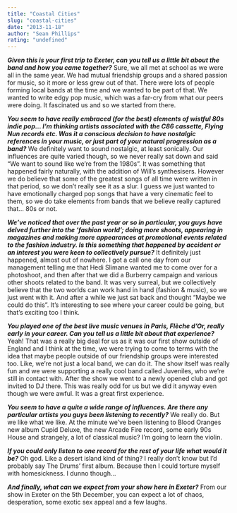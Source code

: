 ```yaml
---
title: "Coastal Cities"
slug: "coastal-cities"
date: "2013-11-18"
author: "Sean Phillips"
rating: "undefined"
---
```


_**Given this is your first trip to Exeter, can you tell us a little bit about the band and how you came together?**_ Sure, we all met at school as we were all in the same year. We had mutual friendship groups and a shared passion for music, so it more or less grew out of that. There were lots of people forming local bands at the time and we wanted to be part of that. We wanted to write edgy pop music, which was a far-cry from what our peers were doing. It fascinated us and so we started from there.

_**You seem to have really embraced (for the best) elements of wistful 80s indie pop… I’m thinking artists associated with the C86 cassette, Flying Nun records etc. Was it a conscious decision to have nostalgic references in your music, or just part of your natural progression as a band?**_ We definitely want to sound nostalgic, at least sonically. Our influences are quite varied though, so we never really sat down and said “We want to sound like we’re from the 1980s”. It was something that happened fairly naturally, with the addition of Will’s synthesisers. However we do believe that some of the greatest songs of all time were written in that period, so we don’t really see it as a slur. I guess we just wanted to have emotionally charged pop songs that have a very cinematic feel to them, so we do take elements from bands that we believe really captured that… 80s or not.

_**We’ve noticed that over the past year or so in particular, you guys have delved further into the ‘fashion world’; doing more shoots, appearing in magazines and making more appearances at promotional events related to the fashion industry. Is this something that happened by accident or an interest you were keen to collectively pursue?**_ It definitely just happened, almost out of nowhere. I got a call one day from our management telling me that Hedi Slimane wanted me to come over for a photoshoot, and then after that we did a Burberry campaign and various other shoots related to the band. It was very surreal, but we collectively believe that the two worlds can work hand in hand (fashion & music), so we just went with it. And after a while we just sat back and thought “Maybe we could do this”. It’s interesting to see where your career could be going, but that’s exciting too I think.

_**You played one of the best live music venues in Paris, Flèche d’Or, really early in your career. Can you tell us a little bit about that experience?**_ Yeah! That was a really big deal for us as it was our first show outside of England and I think at the time, we were trying to come to terms with the idea that maybe people outside of our friendship groups were interested too. Like, we’re not just a local band, we can do it. The show itself was really fun and we were supporting a really cool band called Juveniles, who we’re still in contact with. After the show we went to a newly opened club and got invited to DJ there. This was really odd for us but we did it anyway even though we were awful. It was a great first experience.

_**You seem to have a quite a wide range of influences. Are there any particular artists you guys been listening to recently?**_ We really do. But we like what we like. At the minute we’ve been listening to Blood Oranges new album Cupid Deluxe, the new Arcade Fire record, some early 90s House and strangely, a lot of classical music? I’m going to learn the violin.

_**If you could only listen to one record for the rest of your life what would it be?**_ Oh god. Like a desert island kind of thing? I really don’t know but I’d probably say The Drums’ first album. Because then I could torture myself with homesickness. I dunno though…

_**And finally, what can we expect from your show here in Exeter?**_ From our show in Exeter on the 5th December, you can expect a lot of chaos, desperation, some exotic sex appeal and a few laughs.
